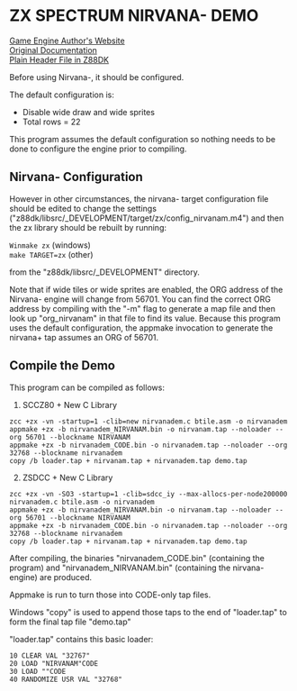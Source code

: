 # ZX SPECTRUM NIRVANA- DEMO
[Game Engine Author's Website](https://www.ime.usp.br/~einar/bifrost/)  
[Original Documentation](https://github.com/z88dk/z88dk/tree/master/libsrc/_DEVELOPMENT/arch/zx/nirvanam)  
[Plain Header File in Z88DK](https://github.com/z88dk/z88dk/blob/master/include/_DEVELOPMENT/clang/arch/zx/nirvana-.h)

Before using Nirvana-, it should be configured.

The default configuration is:

 * Disable wide draw and wide sprites
 * Total rows = 22

This program assumes the default configuration so nothing needs to be done to configure the engine prior to compiling.

## Nirvana- Configuration

However in other circumstances, the nirvana- target configuration file should be edited to change the settings
("z88dk/libsrc/_DEVELOPMENT/target/zx/config_nirvanam.m4") and then the zx library should be rebuilt by running:

`Winmake zx` (windows)  
`make TARGET=zx` (other)

from the "z88dk/libsrc/_DEVELOPMENT" directory.

Note that if wide tiles or wide sprites are enabled, the ORG address of the Nirvana- engine will change from 56701.  You can find the correct ORG address by compiling with the "-m" flag to generate a map file and then look up "org_nirvanam" in that file to find its value.  Because this program uses the default configuration, the appmake invocation to generate the nirvana+ tap assumes an ORG of 56701.

## Compile the Demo

This program can be compiled as follows:

1. SCCZ80 + New C Library
```
zcc +zx -vn -startup=1 -clib=new nirvanadem.c btile.asm -o nirvanadem
appmake +zx -b nirvanadem_NIRVANAM.bin -o nirvanam.tap --noloader --org 56701 --blockname NIRVANAM
appmake +zx -b nirvanadem_CODE.bin -o nirvanadem.tap --noloader --org 32768 --blockname nirvanadem
copy /b loader.tap + nirvanam.tap + nirvanadem.tap demo.tap
```
2. ZSDCC + New C Library
```
zcc +zx -vn -SO3 -startup=1 -clib=sdcc_iy --max-allocs-per-node200000 nirvanadem.c btile.asm -o nirvanadem
appmake +zx -b nirvanadem_NIRVANAM.bin -o nirvanam.tap --noloader --org 56701 --blockname NIRVANAM
appmake +zx -b nirvanadem_CODE.bin -o nirvanadem.tap --noloader --org 32768 --blockname nirvanadem
copy /b loader.tap + nirvanam.tap + nirvanadem.tap demo.tap
```
After compiling, the binaries "nirvanadem_CODE.bin" (containing the program) and "nirvanadem_NIRVANAM.bin" (containing the nirvana- engine) are produced.

Appmake is run to turn those into CODE-only tap files.

Windows "copy" is used to append those taps to the end of "loader.tap" to form the final tap file "demo.tap"

"loader.tap" contains this basic loader:

```
10 CLEAR VAL "32767"
20 LOAD "NIRVANAM"CODE
30 LOAD ""CODE
40 RANDOMIZE USR VAL "32768"
```

